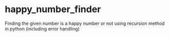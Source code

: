 # happy_number_finder
Finding the given number is a happy number or not using recursion method in python (including error handling)
